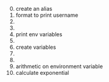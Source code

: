 0. create an alias
1. format to print username
2. 
3.
4. print env variables
5. 
6. create variables
7.
8.
9. arithmetic on environment variable
10. calculate exponential
